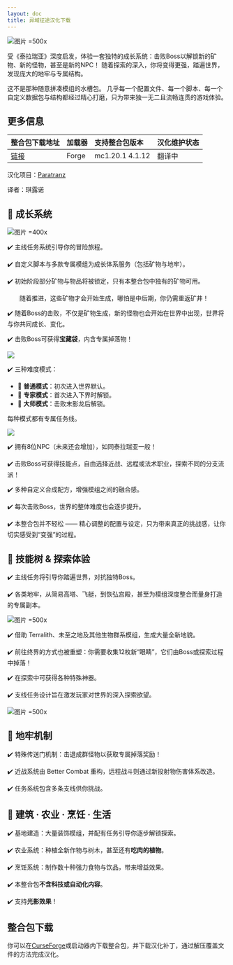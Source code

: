 ```yaml
---
layout: doc
title: 异域征途汉化下载
---
```


![图片 =500x](https://media.forgecdn.net/attachments/812/397/3cf.png)

受《泰拉瑞亚》深度启发，体验一套独特的成长系统：击败Boss以解锁新的矿物、新的怪物，甚至是新的NPC！
随着探索的深入，你将变得更强，踏遍世界，发现庞大的地牢与专属结构。

这不是那种随意拼凑模组的水槽包。
几乎每一个配置文件、每一个脚本、每一个自定义数据包与结构都经过精心打磨，只为带来独一无二且流畅连贯的游戏体验。

<DownloadLinks :methods="[
  { id: 'quark-lanzou', text: '下载汉化', icon: '/imgs/logo/logo_64.png', lanzouLink: '/doing', quarkLink: '/doing' },
  { id: 'curseforge', text: 'i18n自动汉化更新模组', icon: '/imgs/svg/curseforge.svg', link: 'https://www.curseforge.com/api/v1/mods/297404/files/6351071/download' },
  { id: 'github', text: 'Github仓库', icon: '/imgs/svg/github.svg', link: 'https://github.com/VM-Chinese-translate-group/Prominence-II-Chinese' },
  { id: 'lazy', text: '懒汉下载', icon: '/imgs/lazydl.png', link: '/doing' }
]" />

## 更多信息

| 整合包下载地址                                                           | 加载器 | 支持整合包版本  | 汉化维护状态 |
| :----------------------------------------------------------------------- | :----- | :-------------- | :----------- |
| [链接](https://www.curseforge.com/minecraft/modpacks/prodigium-reforged) | Forge  | mc1.20.1 4.1.12 | 翻译中       |

汉化项目：[Paratranz](https://paratranz.cn/projects/13356)

译者：琪露诺

## 🌱 成长系统

![图片 =400x](https://media.forgecdn.net/attachments/description/700732/description_c1de9fc0-3e76-4363-ae6c-0ff8dc699d48.png)

✔️ 主线任务系统引导你的冒险旅程。

✔️ 自定义脚本与多款专属模组为成长体系服务（包括矿物与地牢）。

✔️ 初始阶段部分矿物与物品将被锁定，只有本整合包中独有的矿物可用。

  随着推进，这些矿物才会开始生成，哪怕是中后期，你仍需重返矿井！

✔️ 随着Boss的击败，不仅是矿物生成，新的怪物也会开始在世界中出现，世界将与你共同成长、变化。

✔️ 击败Boss可获得**宝藏袋**，内含专属掉落物！

![](https://media.forgecdn.net/attachments/description/700732/description_2aafa840-b8fa-4d9d-9c04-96ff0d99a4ed.png)

✔️ 三种难度模式：

- 🔹 **普通模式**：初次进入世界默认。
- 🔹 **专家模式**：首次进入下界时解锁。
- 🔹 **大师模式**：击败末影龙后解锁。

每种模式都有专属任务线。

![](https://media.forgecdn.net/attachments/description/700732/description_82e2eb63-954a-4a95-89b2-3cd40ecefdb0.png)

✔️ 拥有8位NPC（未来还会增加），如同泰拉瑞亚一般！

✔️ 击败Boss可获得技能点，自由选择近战、远程或法术职业，探索不同的分支流派！

✔️ 多种自定义合成配方，增强模组之间的融合感。

✔️ 每次击败Boss，世界的整体难度也会逐步提升。

✔️ 本整合包并不轻松 —— 精心调整的配置与设定，只为带来真正的挑战感，让你切实感受到“变强”的过程。

## 🌟 技能树 & 探索体验

✔️ 主线任务将引导你踏遍世界，对抗独特Boss。

✔️ 各类地牢，从简易高塔、飞艇，到恢弘宫殿，甚至为模组深度整合而量身打造的专属副本。

![图片 =500x](https://media.forgecdn.net/attachments/812/398/cff.png)

✔️ 借助 Terralith、未至之地及其他生物群系模组，生成大量全新地貌。

✔️ 前往终界的方式也被重塑：你需要收集12枚新“眼睛”，它们由Boss或探索过程中掉落！

✔️ 在探索中可获得各种特殊神器。

✔️ 支线任务设计旨在激发玩家对世界的深入探索欲望。

![图片 =500x](https://media.forgecdn.net/attachments/812/445/cfffffffffff.png)

## 🏰 地牢机制

✔️ 特殊传送门机制：击退成群怪物以获取专属掉落奖励！

✔️ 近战系统由 Better Combat 重构，远程战斗则通过新投射物伤害体系改造。

✔️ 任务系统包含多条支线供你挑战。

## 🏡 建筑 · 农业 · 烹饪 · 生活

✔️ 基地建造：大量装饰模组，并配有任务引导你逐步解锁探索。

✔️ 农业系统：种植全新作物与树木，甚至还有**吃肉的植物**。

✔️ 烹饪系统：制作数十种强力食物与饮品，带来增益效果。

✔️ 本整合包**不含科技或自动化内容**。

✔️ 支持**光影效果**！

## 整合包下载

你可以在[CurseForge](https://www.curseforge.com/minecraft/modpacks/prodigium-reforged)或启动器内下载整合包，并下载汉化补丁，通过解压覆盖文件的方法完成汉化。

<DocSupport />
